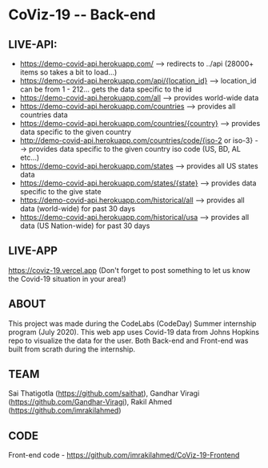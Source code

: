 # CoViz-19 -- Back-end

## LIVE-API:

- https://demo-covid-api.herokuapp.com/ --> redirects to ../api (28000+ items so takes a bit to load...)
- https://demo-covid-api.herokuapp.com/api/{location_id} --> location_id can be from 1 - 212... gets the data specific to the id
- https://demo-covid-api.herokuapp.com/all --> provides world-wide data
- https://demo-covid-api.herokuapp.com/countries --> provides all countries data
- https://demo-covid-api.herokuapp.com/countries/{country} --> provides data specific to the given country
- http://demo-covid-api.herokuapp.com/countries/code/{iso-2 or iso-3} --> provides data specific to the given country iso code (US, BD, AL etc...)
- https://demo-covid-api.herokuapp.com/states --> provides all US states data
- https://demo-covid-api.herokuapp.com/states/{state} --> provides data specific to the give state
- https://demo-covid-api.herokuapp.com/historical/all --> provides all data (world-wide) for past 30 days
- https://demo-covid-api.herokuapp.com/historical/usa --> provides all data (US Nation-wide) for past 30 days

## LIVE-APP

https://coviz-19.vercel.app (Don't forget to post something to let us know the Covid-19 situation in your area!)

## ABOUT

This project was made during the CodeLabs (CodeDay) Summer internship program (July 2020). This web app uses Covid-19 data from Johns Hopkins repo to visualize the data for the user. Both Back-end and Front-end was built from scrath during the internship.

## TEAM

Sai Thatigotla (https://github.com/saithat), Gandhar Viragi (https://github.com/Gandhar-Viragi), Rakil Ahmed (https://github.com/imrakilahmed)

## CODE

Front-end code - https://github.com/imrakilahmed/CoViz-19-Frontend

